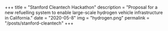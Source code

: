 +++
title = "Stanford Cleantech Hackathon"
description = "Proposal for a new refuelling system to enable large-scale hydrogen vehicle infrastructure in California."
date = "2020-05-8"
img = "hydrogen.png"
permalink = "/posts/stanford-cleantech"
+++
